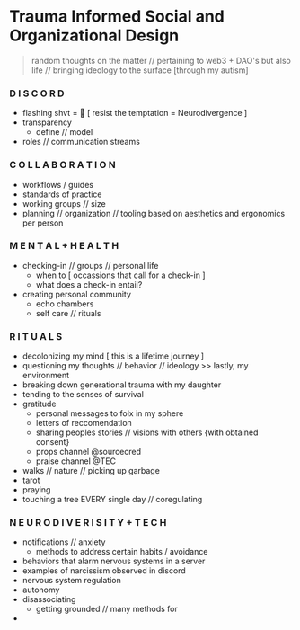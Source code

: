# Trauma Informed Social and Organizational Design
> random thoughts on the matter // pertaining to web3 + DAO's but also life // bringing ideology to the surface [through my autism] 

### D I S C O R D 
+ flashing shvt = 🚫 [ resist the temptation = Neurodivergence ]
+ transparency
  + define // model 
+ roles // communication streams


### C O L L A B O R A T I O N
+ workflows / guides
+ standards of practice
+ working groups // size
+ planning // organization // tooling based on aesthetics and ergonomics per person


### M E N T A L + H E A L T H 
+ checking-in // groups // personal life
  + when to [ occassions that call for a check-in ]
  + what does a check-in entail? 
+ creating personal community
  + echo chambers 
  + self care // rituals 


### R I T U A L S
+ decolonizing my mind [ this is a lifetime journey ]
+ questioning my thoughts // behavior // ideology >> lastly, my environment
+ breaking down generational trauma with my daughter
+ tending to the senses of survival
+ gratitude
  + personal messages to folx in my sphere
  + letters of reccomendation
  + sharing peoples stories // visions with others {with obtained consent} 
  + props channel @sourcecred
  + praise channel @TEC  
+ walks // nature // picking up garbage
+ tarot
+ praying
+ touching a tree EVERY single day // coregulating


### N E U R O D I V E R I S I T Y + T E C H
+ notifications // anxiety
  + methods to address certain habits / avoidance 
+ behaviors that alarm nervous systems in a server
+ examples of narcissism observed in discord
+ nervous system regulation
+ autonomy
+ disassociating
  + getting grounded // many methods for 
+ 


